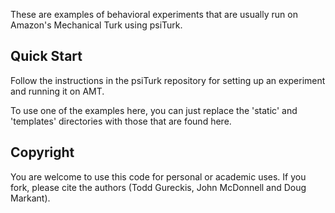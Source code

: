 
These are examples of behavioral experiments that are usually run on Amazon's Mechanical Turk using psiTurk.


Quick Start
-----------

Follow the instructions in the psiTurk repository for setting up an experiment and running it on AMT.

To use one of the examples here, you can just replace the 'static' and 'templates' directories with those that are found here.

Copyright
---------
You are welcome to use this code for personal or academic uses. If you fork,
please cite the authors (Todd Gureckis, John McDonnell and Doug Markant).



